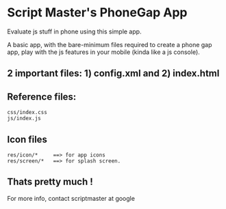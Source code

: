 # Script Master's PhoneGap App

Evaluate js stuff in phone using this simple app.

A basic app, with the bare-minimum files required to create a phone gap app, play with the js features in your mobile (kinda like a js console).

## 2 important files: 1) config.xml and  2) index.html

## Reference files:
	css/index.css
	js/index.js

## Icon files
	res/icon/*     ==> for app icons
	res/screen/*   ==> for splash screen.


## Thats pretty much !

For more info, contact scriptmaster at google
